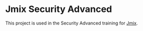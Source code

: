 # Jmix Security Advanced

This project is used in the Security Advanced training for [Jmix](https://www.jmix.io/). 

